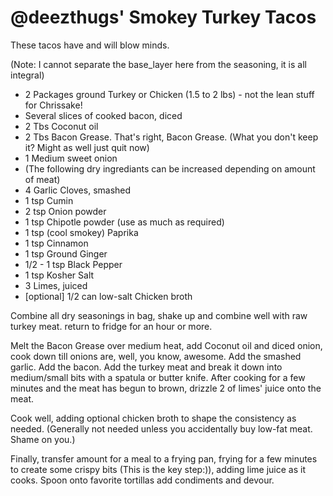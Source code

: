 @deezthugs' Smokey Turkey Tacos
===============================

These tacos have and will blow minds.

(Note:  I cannot separate the base_layer here from the seasoning, it is all integral)

* 2 Packages ground Turkey or Chicken (1.5 to 2 lbs) - not the lean stuff for Chrissake!
* Several slices of cooked bacon, diced
* 2 Tbs Coconut oil
* 2 Tbs Bacon Grease. That's right, Bacon Grease. (What you don't keep it? Might as well just quit now)
* 1 Medium sweet onion
* (The following dry ingrediants can be increased depending on amount of meat)  
* 4 Garlic Cloves, smashed
* 1 tsp Cumin
* 2 tsp Onion powder
* 1 tsp Chipotle powder (use as much as required)
* 1 tsp (cool smokey) Paprika
* 1 tsp Cinnamon
* 1 tsp Ground Ginger
* 1/2 - 1 tsp Black Pepper
* 1 tsp Kosher Salt
* 3 Limes, juiced
* [optional] 1/2 can low-salt Chicken broth

Combine all dry seasonings in bag, shake up and combine well with raw turkey meat. return to fridge for an hour or more. 

Melt the Bacon Grease over medium heat, add Coconut oil and diced onion, cook down till onions are, well, you know, awesome. Add the smashed garlic. Add the bacon. Add the turkey meat and break it down into medium/small bits with a spatula or butter knife. After cooking for a few minutes and the meat has begun to brown, drizzle 2 of limes' juice onto the meat.

Cook well, adding optional chicken broth to shape the consistency as needed. (Generally not needed unless you accidentally buy low-fat meat. Shame on you.)

Finally, transfer amount for a meal to a frying pan, frying for a few minutes to create some crispy bits (This is the key step:)), adding lime juice as it cooks.  Spoon onto favorite tortillas add condiments and devour.
